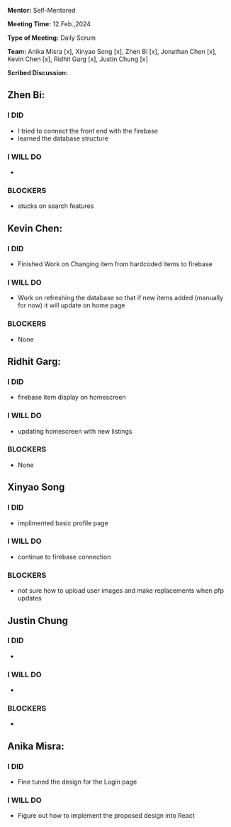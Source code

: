 **Mentor:** Self-Mentored

**Meeting Time:** 12.Feb.,2024

**Type of Meeting:** Daily Scrum

**Team:** Anika Misra [x], Xinyao Song [x], Zhen Bi [x], Jonathan Chen [x], Kevin Chen [x], Ridhit Garg [x], Justin Chung [x]

**Scribed Discussion:**

## **Zhen Bi:**  
### **I DID**  
- I tried to connect the front end with the firebase
- learned the database structure

### **I WILL DO**  
- 

### **BLOCKERS**  
- stucks on search features

## **Kevin Chen:**  
### **I DID**  
- Finished Work on Changing item from hardcoded items to firebase

### **I WILL DO**  
- Work on refreshing the database so that if new items added (manually for now) it will update on home page

### **BLOCKERS**  
- None

## **Ridhit Garg:**  
### **I DID**  
- firebase item display on homescreen

### **I WILL DO**  
- updating homescreen with new listings

### **BLOCKERS**  
- None

## **Xinyao Song**  
### **I DID**  
- implimented basic profile page 

### **I WILL DO**  
- continue to firebase connection

### **BLOCKERS**  
- not sure how to upload user images and make replacements when pfp updates 

## **Justin Chung**  
### **I DID**  
- 

### **I WILL DO**  
- 

### **BLOCKERS**  
-
## **Anika Misra:**  
### **I DID**  
- Fine tuned the design for the Login page

### **I WILL DO**  
- Figure out how to implement the proposed design into React
